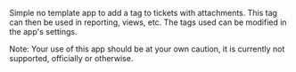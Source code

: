 Simple no template app to add a tag to tickets with attachments.  This tag can then be used in reporting, views, etc.  The tags used can be modified in the app's settings.

Note: Your use of this app should be at your own caution, it is currently not supported, officially or otherwise. 
